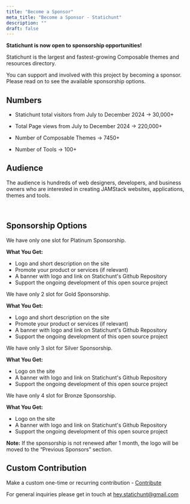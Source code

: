 ```yaml
---
title: "Become a Sponsor"
meta_title: "Become a Sponsor - Statichunt"
description: ""
draft: false
---
```


**Statichunt is now open to sponsorship opportunities!**

Statichunt is the largest and fastest-growing Composable themes and resources directory.

You can support and involved with this project by becoming a sponsor. Please read on to see the available sponsorship options.

## Numbers

- Statichunt total visitors from July to December 2024 → 30,000+

- Total Page views from July to December 2024 → 220,000+

- Number of Composable Themes → 7450+

- Number of Tools → 100+

## Audience

The audience is hundreds of web designers, developers, and business owners who are interested in creating JAMStack websites, applications, themes and tools.

<br/>

## Sponsorship Options

<Sponsor title="Platinum Sponsorship" type="platinum" price="1000" paddle="https://buy.paddle.com/product/822222">

We have only one slot for Platinum Sponsorship.

**What You Get:**

- Logo and short description on the site
- Promote your product or services (if relevant)
- A banner with logo and link on Statichunt's Github Repository
- Support the ongoing development of this open source project

</Sponsor>

<Sponsor title="Gold Sponsorship" type="gold" price="500" paddle="https://buy.paddle.com/product/822223">

We have only 2 slot for Gold Sponsorship.

**What You Get:**

- Logo and short description on the site
- Promote your product or services (if relevant)
- A banner with logo and link on Statichunt's Github Repository
- Support the ongoing development of this open source project

</Sponsor>

<Sponsor title="Silver Sponsorship" type="silver" price="300" paddle="https://buy.paddle.com/product/822224">

We have only 3 slot for Silver Sponsorship.

**What You Get:**

- Logo on the site
- A banner with logo and link on Statichunt's Github Repository
- Support the ongoing development of this open source project

</Sponsor>

<Sponsor title="Bronze Sponsorship" type="bronze" price="200" paddle="https://buy.paddle.com/product/820202">

We have only 4 slot for Bronze Sponsorship.

**What You Get:**

- Logo on the site
- A banner with logo and link on Statichunt's Github Repository
- Support the ongoing development of this open source project

</Sponsor>

**Note:** If the sponsorship is not renewed after 1 month, the logo will be moved to the “Previous Sponsors” section.

## Custom Contribution

Make a custom one-time or recurring contribution - <a href="https://www.buymeacoffee.com/statichunt" target="_blank" rel="nofollow noopener noreferrer"> Contribute</a>

For general inquiries please get in touch at [hey.statichunt@gmail.com](hey.statichunt@gmail.com)
